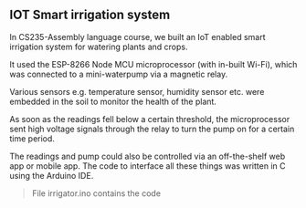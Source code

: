 ## IOT Smart irrigation system
In CS235-Assembly language course, we built an IoT enabled smart irrigation system for watering plants and crops. 

It used the ESP-8266 Node MCU microprocessor (with in-built Wi-Fi), which was connected to a mini-waterpump via a magnetic relay.

Various sensors e.g. temperature sensor, humidity sensor etc. were embedded in the soil to monitor the health of the plant. 

As soon as the readings fell below a certain threshold, the microprocessor sent high voltage signals through the relay to turn the pump on
for a certain time period.

The readings and pump could also be controlled via an off-the-shelf web app or mobile app. The code to interface all these things was written in C using the Arduino IDE.

> File irrigator.ino contains the code


